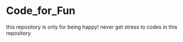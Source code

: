 # Code_for_Fun
this repository is only for being happy! never get stress to codes in this repository

